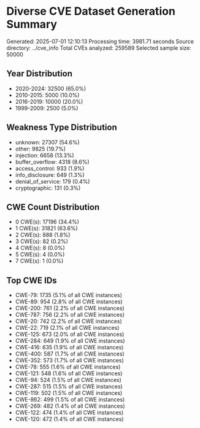 # Diverse CVE Dataset Generation Summary

Generated: 2025-07-01 12:10:13
Processing time: 3981.71 seconds
Source directory: ../cve_info
Total CVEs analyzed: 259589
Selected sample size: 50000

## Year Distribution
- 2020-2024: 32500 (65.0%)
- 2010-2015: 5000 (10.0%)
- 2016-2019: 10000 (20.0%)
- 1999-2009: 2500 (5.0%)

## Weakness Type Distribution
- unknown: 27307 (54.6%)
- other: 9825 (19.7%)
- injection: 6658 (13.3%)
- buffer_overflow: 4318 (8.6%)
- access_control: 933 (1.9%)
- info_disclosure: 649 (1.3%)
- denial_of_service: 179 (0.4%)
- cryptographic: 131 (0.3%)

## CWE Count Distribution
- 0 CWE(s): 17196 (34.4%)
- 1 CWE(s): 31821 (63.6%)
- 2 CWE(s): 888 (1.8%)
- 3 CWE(s): 82 (0.2%)
- 4 CWE(s): 8 (0.0%)
- 5 CWE(s): 4 (0.0%)
- 7 CWE(s): 1 (0.0%)

## Top CWE IDs
- CWE-79: 1735 (5.1% of all CWE instances)
- CWE-89: 954 (2.8% of all CWE instances)
- CWE-200: 761 (2.2% of all CWE instances)
- CWE-787: 756 (2.2% of all CWE instances)
- CWE-20: 742 (2.2% of all CWE instances)
- CWE-22: 719 (2.1% of all CWE instances)
- CWE-125: 673 (2.0% of all CWE instances)
- CWE-284: 649 (1.9% of all CWE instances)
- CWE-416: 635 (1.9% of all CWE instances)
- CWE-400: 587 (1.7% of all CWE instances)
- CWE-352: 573 (1.7% of all CWE instances)
- CWE-78: 555 (1.6% of all CWE instances)
- CWE-121: 548 (1.6% of all CWE instances)
- CWE-94: 524 (1.5% of all CWE instances)
- CWE-287: 515 (1.5% of all CWE instances)
- CWE-119: 502 (1.5% of all CWE instances)
- CWE-862: 499 (1.5% of all CWE instances)
- CWE-269: 482 (1.4% of all CWE instances)
- CWE-122: 474 (1.4% of all CWE instances)
- CWE-120: 472 (1.4% of all CWE instances)
